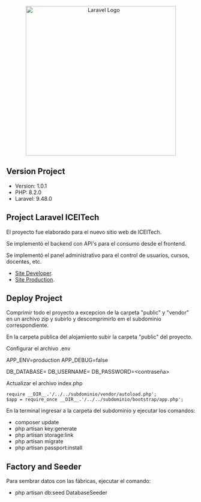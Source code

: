 <p align="center"><a href="https://laravel.com" target="_blank"><img src="https://raw.githubusercontent.com/laravel/art/master/logo-lockup/5%20SVG/2%20CMYK/1%20Full%20Color/laravel-logolockup-cmyk-red.svg" width="400" alt="Laravel Logo"></a></p>

## Version Project

- Version: 1.0.1
- PHP: 8.2.0
- Laravel: 9.48.0

## Project Laravel ICEITech

El proyecto fue elaborado para el nuevo sitio web de ICEITech.

Se implementó el backend con API's para el consumo desde el frontend.

Se implementó el panel administrativo para el control de usuarios, cursos, docentes, etc.

- [Site Developer](http://icei.tech/backendtest).
- [Site Production](http://icei.tech/backend).

## Deploy Project

Comprimir todo el proyecto a excepcion de la carpeta "public" y "vendor" en un archivo zip y subirlo y descomprimirlo em el subdominio correspondiente.

En la carpeta publica del alojamiento subir la carpeta "public" del proyecto.

Configurar el archivo .env

APP_ENV=production
APP_DEBUG=false

DB_DATABASE=<basedatos>
DB_USERNAME=<nombreusuario>
DB_PASSWORD=<contraseña>

Actualizar el archivo index.php

    require __DIR__.'/../../subdominio/vendor/autoload.php';
    $app = require_once __DIR__.'/../../subdominio/bootstrap/app.php';

En la terminal ingresar a la carpeta del subdominio y ejecutar los comandos:

- composer update
- php artisan key:generate
- php artisan storage:link
- php artisan migrate
- php artisan passport:install

## Factory and Seeder

Para sembrar datos con las fábricas, ejecutar el comando:

- php artisan db:seed DatabaseSeeder

